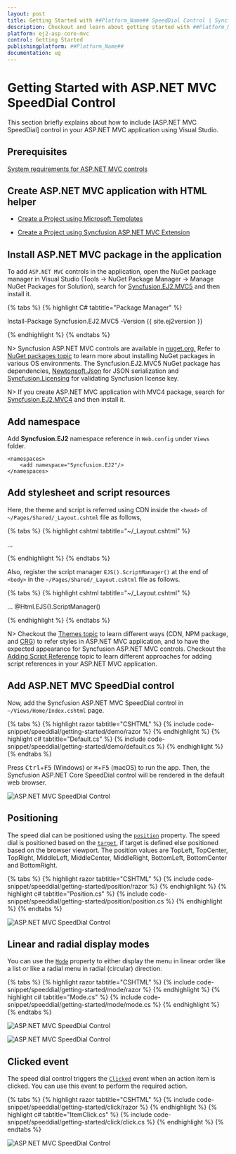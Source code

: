 ```yaml
---
layout: post
title: Getting Started with ##Platform_Name## SpeedDial Control | Syncfusion
description: Checkout and learn about getting started with ##Platform_Name## SpeedDial control of Syncfusion Essential JS 2 and more details.
platform: ej2-asp-core-mvc
control: Getting Started
publishingplatform: ##Platform_Name##
documentation: ug
---
```



# Getting Started with ASP.NET MVC SpeedDial Control

This section briefly explains about how to include [ASP.NET MVC SpeedDial] control in your ASP.NET MVC application using Visual Studio.

## Prerequisites

[System requirements for ASP.NET MVC controls](https://ej2.syncfusion.com/aspnetmvc/documentation/system-requirements)

## Create ASP.NET MVC application with HTML helper

* [Create a Project using Microsoft Templates](https://learn.microsoft.com/en-us/aspnet/mvc/overview/getting-started/introduction/getting-started#create-your-first-app)

* [Create a Project using Syncfusion ASP.NET MVC Extension](https://ej2.syncfusion.com/aspnetmvc/documentation/getting-started/project-template)

## Install ASP.NET MVC package in the application

To add `ASP.NET MVC` controls in the application, open the NuGet package manager in Visual Studio (Tools → NuGet Package Manager → Manage NuGet Packages for Solution), search for [Syncfusion.EJ2.MVC5](https://www.nuget.org/packages/Syncfusion.EJ2.MVC5) and then install it.

{% tabs %}
{% highlight C# tabtitle="Package Manager" %}

Install-Package Syncfusion.EJ2.MVC5 -Version {{ site.ej2version }}

{% endhighlight %}
{% endtabs %}

N> Syncfusion ASP.NET MVC controls are available in [nuget.org.](https://www.nuget.org/packages?q=syncfusion.EJ2) Refer to [NuGet packages topic](https://ej2.syncfusion.com/aspnetmvc/documentation/nuget-packages) to learn more about installing NuGet packages in various OS environments. The Syncfusion.EJ2.MVC5 NuGet package has dependencies, [Newtonsoft.Json](https://www.nuget.org/packages/Newtonsoft.Json/) for JSON serialization and [Syncfusion.Licensing](https://www.nuget.org/packages/Syncfusion.Licensing/) for validating Syncfusion license key.

N> If you create ASP.NET MVC application with MVC4 package, search for [Syncfusion.EJ2.MVC4](https://www.nuget.org/packages/Syncfusion.EJ2.MVC4) and then install it.

## Add namespace

Add **Syncfusion.EJ2** namespace reference in `Web.config` under `Views` folder.

```
<namespaces>
    <add namespace="Syncfusion.EJ2"/>
</namespaces>
```

## Add stylesheet and script resources

Here, the theme and script is referred using CDN inside the `<head>` of `~/Pages/Shared/_Layout.cshtml` file as follows,

{% tabs %}
{% highlight cshtml tabtitle="~/_Layout.cshtml" %}

<head>
    ...
    <!-- Syncfusion ASP.NET MVC controls styles -->
    <link rel="stylesheet" href="https://cdn.syncfusion.com/ej2/{{ site.ej2version }}/fluent.css" />
    <!-- Syncfusion ASP.NET MVC controls scripts -->
    <script src="https://cdn.syncfusion.com/ej2/{{ site.ej2version }}/dist/ej2.min.js"></script>
</head>

{% endhighlight %}
{% endtabs %}

Also, register the script manager `EJS().ScriptManager()` at the end of `<body>` in the `~/Pages/Shared/_Layout.cshtml` file as follows.

{% tabs %}
{% highlight cshtml tabtitle="~/_Layout.cshtml" %}

<body>
...
    <!-- Syncfusion ASP.NET MVC Script Manager -->
    @Html.EJS().ScriptManager()
</body>

{% endhighlight %}
{% endtabs %}

N> Checkout the [Themes topic](https://ej2.syncfusion.com/aspnetmvc/documentation/appearance/theme) to learn different ways (CDN, NPM package, and [CRG](https://ej2.syncfusion.com/aspnetmvc/documentation/common/custom-resource-generator)) to refer styles in ASP.NET MVC application, and to have the expected appearance for Syncfusion ASP.NET MVC controls. Checkout the [Adding Script Reference](https://ej2.syncfusion.com/aspnetmvc/documentation/common/adding-script-references) topic to learn different approaches for adding script references in your ASP.NET MVC application.

## Add ASP.NET MVC SpeedDial control

Now, add the Syncfusion ASP.NET MVC SpeedDial control in `~/Views/Home/Index.cshtml` page.

{% tabs %}
{% highlight razor tabtitle="CSHTML" %}
{% include code-snippet/speeddial/getting-started/demo/razor %}
{% endhighlight %}
{% highlight c# tabtitle="Default.cs" %}
{% include code-snippet/speeddial/getting-started/demo/default.cs %}
{% endhighlight %}
{% endtabs %}

Press <kbd>Ctrl</kbd>+<kbd>F5</kbd> (Windows) or <kbd>⌘</kbd>+<kbd>F5</kbd> (macOS) to run the app. Then, the Syncfusion ASP.NET Core SpeedDial control will be rendered in the default web browser.

![ASP.NET MVC SpeedDial Control](images/speeddial-component.png)

## Positioning

The speed dial can be positioned using the [`position`](https://help.syncfusion.com/cr/aspnetmvc-js2/Syncfusion.EJ2.Buttons.SpeedDial.html#Syncfusion_EJ2_Buttons_SpeedDial_Position) property. The speed dial is positioned based on the [`target`](https://help.syncfusion.com/cr/aspnetmvc-js2/Syncfusion.EJ2.Buttons.SpeedDial.html#Syncfusion_EJ2_Buttons_SpeedDial_Target), if target is defined else positioned based on the browser viewport. The position values are TopLeft, TopCenter, TopRight, MiddleLeft, MiddleCenter, MiddleRight, BottomLeft, BottomCenter and BottomRight.

{% tabs %}
{% highlight razor tabtitle="CSHTML" %}
{% include code-snippet/speeddial/getting-started/position/razor %}
{% endhighlight %}
{% highlight c# tabtitle="Position.cs" %}
{% include code-snippet/speeddial/getting-started/position/position.cs %}
{% endhighlight %}
{% endtabs %}

![ASP.NET MVC SpeedDial Control](images/speeddial-position-sample.png)

## Linear and radial display modes

You can use the [`Mode`](https://help.syncfusion.com/cr/aspnetmvc-js2/Syncfusion.EJ2.Buttons.SpeedDial.html#Syncfusion_EJ2_Buttons_SpeedDial_Mode) property to either display the menu in linear order like a list or like a radial menu in radial (circular) direction.

{% tabs %}
{% highlight razor tabtitle="CSHTML" %}
{% include code-snippet/speeddial/getting-started/mode/razor %}
{% endhighlight %}
{% highlight c# tabtitle="Mode.cs" %}
{% include code-snippet/speeddial/getting-started/mode/mode.cs %}
{% endhighlight %}
{% endtabs %}

![ASP.NET MVC SpeedDial Control](images/speeddial-mode-linear-sample.png)

![ASP.NET MVC SpeedDial Control](images/speeddial-mode-radial-sample.png)

## Clicked event

The speed dial control triggers the [`Clicked`](https://help.syncfusion.com/cr/aspnetmvc-js2/Syncfusion.EJ2.Buttons.SpeedDial.html#Syncfusion_EJ2_Buttons_SpeedDial_Clicked) event when an action item is clicked.
You can use this event to perform the required action.

{% tabs %}
{% highlight razor tabtitle="CSHTML" %}
{% include code-snippet/speeddial/getting-started/click/razor %}
{% endhighlight %}
{% highlight c# tabtitle="ItemClick.cs" %}
{% include code-snippet/speeddial/getting-started/click/click.cs %}
{% endhighlight %}
{% endtabs %}

![ASP.NET MVC SpeedDial Control](images/speeddial-event-sample.png)